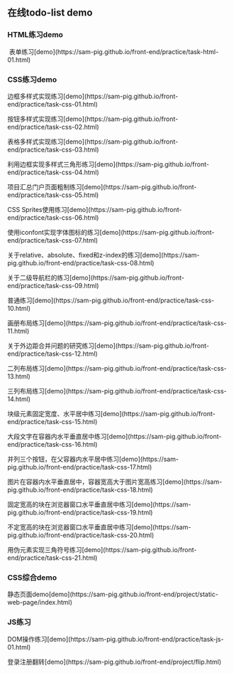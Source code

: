 <h2>在线todo-list demo</h2>

<h3>HTML练习demo</h3>
<p>
  表单练习[demo](https://sam-pig.github.io/front-end/practice/task-html-01.html)
</p>

<h3>CSS练习demo</h3>
<p>
  边框多样式实现练习[demo](https://sam-pig.github.io/front-end/practice/task-css-01.html)
</p>
<p>
  按钮多样式实现练习[demo](https://sam-pig.github.io/front-end/practice/task-css-02.html)
</p>
<p>
  表格多样式实现练习[demo](https://sam-pig.github.io/front-end/practice/task-css-03.html)
</p>
<p>
  利用边框实现多样式三角形练习[demo](https://sam-pig.github.io/front-end/practice/task-css-04.html)
</p>
<p>
 项目汇总门户页面粗制练习[demo](https://sam-pig.github.io/front-end/practice/task-css-05.html)
</p>
<p>
 CSS Sprites使用练习[demo](https://sam-pig.github.io/front-end/practice/task-css-06.html)
</p>
<p>
 使用iconfont实现字体图标的练习[demo](https://sam-pig.github.io/front-end/practice/task-css-07.html)
</p>
<p>
 关于relative、absolute、fixed和z-index的练习[demo](https://sam-pig.github.io/front-end/practice/task-css-08.html)
</p>
<p>
 关于二级导航栏的练习[demo](https://sam-pig.github.io/front-end/practice/task-css-09.html)
</p>
<p>
 普通练习[demo](https://sam-pig.github.io/front-end/practice/task-css-10.html)
</p>
<p>
 画册布局练习[demo](https://sam-pig.github.io/front-end/practice/task-css-11.html)
</p>
<p>
 关于外边距合并问题的研究练习[demo](https://sam-pig.github.io/front-end/practice/task-css-12.html)
</p>
<p>
 二列布局练习[demo](https://sam-pig.github.io/front-end/practice/task-css-13.html)
</p>
<p>
 三列布局练习[demo](https://sam-pig.github.io/front-end/practice/task-css-14.html)
</p>
<p>
 块级元素固定宽度、水平居中练习[demo](https://sam-pig.github.io/front-end/practice/task-css-15.html)
</p>
<p>
 大段文字在容器内水平垂直居中练习[demo](https://sam-pig.github.io/front-end/practice/task-css-16.html)
</p>
<p>
 并列三个按钮，在父容器内水平居中练习[demo](https://sam-pig.github.io/front-end/practice/task-css-17.html)
</p>
<p>
 图片在容器内水平垂直居中，容器宽高大于图片宽高练习[demo](https://sam-pig.github.io/front-end/practice/task-css-18.html)
</p>
<p>
 固定宽高的块在浏览器窗口水平垂直居中练习[demo](https://sam-pig.github.io/front-end/practice/task-css-19.html)
</p>
<p>
 不定宽高的块在浏览器窗口水平垂直居中练习[demo](https://sam-pig.github.io/front-end/practice/task-css-20.html)
</p>
<p>
 用伪元素实现三角符号练习[demo](https://sam-pig.github.io/front-end/practice/task-css-21.html)
</p>

<h3>CSS综合demo</h3>
<p>
 静态页面demo[demo](https://sam-pig.github.io/front-end/project/static-web-page/index.html)
</p>

<h3>JS练习</h3>
<p>
 DOM操作练习[demo](https://sam-pig.github.io/front-end/practice/task-js-01.html)
</p>
<p>
 登录注册翻转[demo](https://sam-pig.github.io/front-end/project/flip.html)
</p>
